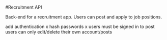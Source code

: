 #Recruitment API

Back-end for a recruitment app. Users can post and apply to job positions.

add authentication
x	hash passwords
x	users must be signed in to post
	users can only edit/delete their own account/posts


